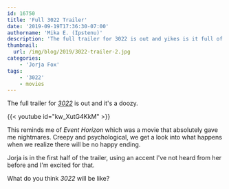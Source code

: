 ```yaml
---
id: 16750
title: 'Full 3022 Trailer'
date: '2019-09-19T17:36:30-07:00'
authorname: 'Mika E. (Ipstenu)'
description: 'The full trailer for 3022 is out and yikes is it full of questions. What happens when the Earth goes silent?'
thumbnail:
  url: /img/blog/2019/3022-trailer-2.jpg
categories:
    - 'Jorja Fox'
tags:
    - '3022'
    - movies
---
```


The full trailer for _[3022](https://jorjafox.net/library/actor/3022/)_ is out and it's a doozy.

{{< youtube id="kw_XutG4KkM" >}}

This reminds me of _Event Horizon_ which was a movie that absolutely gave me nightmares. Creepy and psychological, we get a look into what happens when we realize there will be no happy ending.

Jorja is in the first half of the trailer, using an accent I've not heard from her before and I'm excited for that.

What do you think _3022_ will be like?
